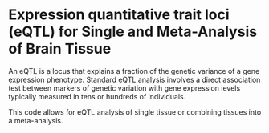 # Expression quantitative trait loci (eQTL) for Single and Meta-Analysis of Brain Tissue      
            
An eQTL is a locus that explains a fraction of the genetic variance of a gene expression phenotype. Standard eQTL analysis involves a direct association test between markers of genetic variation with gene expression levels typically measured in tens or hundreds of individuals.                 
                      
This code allows for eQTL analysis of single tissue or combining tissues into a meta-analysis.                               
               
         
                  
      
  
   
   
